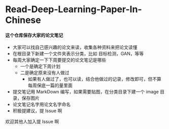 # Read-Deep-Learning-Paper-In-Chinese

#### 这个仓库保存大家的论文笔记

- 大家可以找自己感兴趣的论文来读，收集各种资料来把论文读懂
- 在根目录下新建一个文件夹表示分类，比如 目标检测，GAN，等等
- 每周大家确定一下下周要提交的论文笔记是哪些
    - 一个是确定下周计划
    - 二是确定原来没有人做过
        - 如果有人做过了，也可以读，结合他做过的记录，修改即可，但不算每周保底一篇的量里面
- 提交笔记用 MarkDown 编写，如果需要贴图，在分类目录下建一个 image 目录，保存图片
- 论文笔记名字用论文名字命名
- 积极提建议，提 Issue 啊

欢迎其他人加入提 Issue 啊